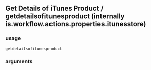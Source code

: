 
## Get Details of iTunes Product / getdetailsofitunesproduct (internally is.workflow.actions.properties.itunesstore)

### usage
`getdetailsofitunesproduct `

### arguments

